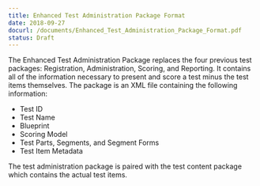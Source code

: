 ```yaml
---
title: Enhanced Test Administration Package Format
date: 2018-09-27
docurl: /documents/Enhanced_Test_Administration_Package_Format.pdf
status: Draft
---
```

The Enhanced Test Administration Package replaces the four previous test packages: Registration, Administration, Scoring, and Reporting. It contains all of the information necessary to present and score a test minus the test items themselves. The package is an XML file containing the following information:
* Test ID
* Test Name
* Blueprint
* Scoring Model
* Test Parts, Segments, and Segment Forms
* Test Item Metadata

The test administration package is paired with the test content package which contains the actual test items.